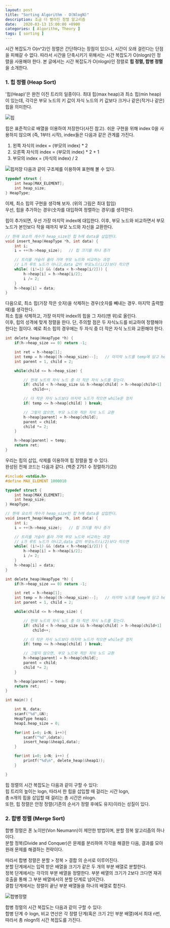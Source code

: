 ```yaml
---
layout: post
title: "Sorting Algorithm - O(NlogN)"
description: 조금 더 빨라진 정렬 알고리즘
date:   2020-03-13 15:00:00 +0900
categories: [ Algorithm, Theory ]
tags: [ sorting ]
---
```


시간 복잡도가 O(n^2)인 정렬은 간단하다는 장점이 있으나, 시간이 오래 걸린다는 단점을 피해갈 수 없다. 따라서 시간을 단축시키기 위해서는 시간 복잡도가 O(nlogn)인 정렬을 사용해야 한다.  본 글에서는 시간 복잡도가 O(nlogn)인 정렬로 **힙 정렬, 합병 정렬**을 소개한다.
<!-- more -->
### 1. 힙 정렬 (Heap Sort)
'힙(Heap)'은 완전 이진 트리의 일종이다. 최대 힙(max heap)과 최소 힙(min heap)이 있는데, 각각은 부모 노드의 키 값이 자식 노드의 키 값보다 크거나 같은(작거나 같은) 힙을 의미한다.

![힙](https://imgur.com/Yum328r.png)

힙은 표준적으로 배열을 이용하여 저장한다(사진 참고). 쉬운 구현을 위해 index 0을 사용하지 않으며 (즉, 1부터 시작), index들은 다음과 같은 관계를 가진다.

1. 왼쪽 자식의 index = (부모의 index) * 2
2. 오른쪽 자식의 index = (부모의 index) * 2 + 1
3. 부모의 index = (자식의 index) / 2

![힙저장](https://imgur.com/ylBc3Re.png)
다음과 같이 구조체를 이용하여 표현해 볼 수 있다.
```c++
typedef struct {
    int heap[MAX_ELEMENT];
    int heap_size;
} HeapType;
```


이제, 최소 힙의 구현을 생각해 보자. (위의 그림은 최대 힙임)  
우선, 힙을 추가하는 경우(숫자를 대입하여 정렬하는 경우)를 생각한다.  

힙이 추가되면, 우선 가장 마지막 index에 대입한다. 이후, 부모 노드와 비교하면서 부모 노드가 본인보다 작을 때까지 부모 노드와 자신을 교환한다.

```c++
// 현재 요소의 개수가 heap_size인 힙 h에 data을 삽입한다.
void insert_heap(HeapType *h, int data) {
    int i;
    i = ++(h->heap_size);   // 힙 크기를 하나 증가

    // 트리를 거슬러 올라 가며 부모 노드와 비교하는 과정
    // i가 루트 노드가 아니고,data 값이 부모노드(i/2)보다 작으면
    while( (i!=1) && (data < h->heap[i/2])) {
        h->heap[i] = h->heap[i/2];
        i /= 2;
    }
    h->heap[i] = data;
}
```

다음으로, 최소 힙(가장 작은 숫자)을 삭제하는 경우(숫자를 빼내는 경우. 마지막 출력할 때)를 생각한다.   
최소 힙을 삭제하고, 가장 마지막 index의 힙을 그 자리(맨 위)로 올린다.  
이후, 힙의 성격에 맞게 정렬을 한다. 단, 주의할 점은 두 자식노드를 비교하여 정렬해야 한다는 점이다. 예로 최소 힙의 경우에는 두 자식 중 더 작은 자식 노드와 교환해야 한다.

```c++
int delete_heap(HeapType *h) {
    if(h->heap_size == 0) return -1;

    int ret = h->heap[1];
    int temp = h->heap[(h->heap_size)--];   // 마지막 노드를 temp에 담고 heap_size를 1 줄임.
    int parent = 1, child = 2;

    while(child <= h->heap_size) {

        // 현재 노드의 자식 노드 중 더 작은 자식 노드를 찾는다.
        if( child < h->heap_size && h->heap[child] > h->heap[child+1] )
            child++;

        // 더 작은 자식 노드보다 마지막 노드가 작으면 while문 정지
        if( temp <= h->heap[child] ) break;

        // 그렇지 않으면, 부모 노드와 작은 자식 노드 교환
        h->heap[parent] = h->heap[child];
        parent = child;
        child *= 2;
    }

    h->heap[parent] = temp;
    return ret;
}
```
우리는 힙의 삽입, 삭제를 이용하여 힙 정렬을 할 수 있다.  
완성된 전체 코드는 다음과 같다. (백준 2751 수 정렬하기(2))
```c++
#include <stdio.h>
#define MAX_ELEMENT 1000010

typedef struct {
    int heap[MAX_ELEMENT];
    int heap_size;
} HeapType;

// 현재 요소의 개수가 heap_size인 힙 h에 data을 삽입한다.
void insert_heap(HeapType *h, int data) {
    int i;
    i = ++(h->heap_size);   // 힙 크기를 하나 증가

    // 트리를 거슬러 올라 가며 부모 노드와 비교하는 과정
    // i가 루트 노드가 아니고,data 값이 부모노드(i/2)보다 작으면
    while( (i!=1) && (data < h->heap[i/2])) {
        h->heap[i] = h->heap[i/2];
        i /= 2;
    }
    h->heap[i] = data;
}

int delete_heap(HeapType *h) {
    if(h->heap_size == 0) return -1;

    int ret = h->heap[1];
    int temp = h->heap[(h->heap_size)--];   // 마지막 노드를 temp에 담고 heap_size를 1 줄임.
    int parent = 1, child = 2;

    while(child <= h->heap_size) {

        // 현재 노드의 자식 노드 중 더 작은 자식 노드를 찾는다.
        if( child < h->heap_size && h->heap[child] > h->heap[child+1] )
            child++;

        // 더 작은 자식 노드보다 마지막 노드가 작으면 while문 정지
        if( temp <= h->heap[child] ) break;

        // 그렇지 않으면, 부모 노드와 작은 자식 노드 교환
        h->heap[parent] = h->heap[child];
        parent = child;
        child *= 2;
    }

    h->heap[parent] = temp;
    return ret;
}

int main() {

    int N, data;
    scanf("%d",&N);
    HeapType heap1;
    heap1.heap_size = 0;

    for(int i=0; i<N; i++){
        scanf("%d",&data);
        insert_heap(&heap1,data);
    }

    for(int i=0; i<N; i++) {
        printf("%d\n", delete_heap(&heap1));
    }

}
```

힙 정렬의 시간 복잡도는 다음과 같이 구할 수 있다:  
힙 트리의 높이는 logn, 따라서 한 힙을 삽입할 때 걸리는 시간 logn,  
총 n개의 힙을 삽입할 때 걸리는 총 시간은 nlogn.  
또한, 힙 정렬은 안정 정렬(기존의 순서가 정렬 후에도 유지)이라는 성질이 있다.

### 2. 합병 정렬 (Merge Sort)
합병 정렬은 폰 노이만(Von Neumann)이 제안한 방법이며, 분할 정복 알고리즘의 하나이다.  
분할 정복(Divide and Conquer)은 문제를 분리하여 각각을 해결한 다음, 결과를 모아 원래 문제를 해결하는 전략이다.  

따라서 합병 정렬은 분할 > 정복 > 결합 의 순서로 이루어진다.  
분할 단계에서는 입력 받은 배열을 크기가 같은 두 개의 부분 배열로 분할한다.  
정복 단계에서는 각각의 부분 배열을 정렬한다. 부분 배열의 크기가 2보다 크다면 재귀 호출을 통해 그 부분 배열에서의 분할 단계로 넘어간다.  
결합 단계에서는 정렬이 끝난 부분 배열들을 하나의 배열로 합친다.  

![합병정렬](https://imgur.com/RBNFwIC.png)

합병 정렬의 시간 복잡도는 다음과 같이 구할 수 있다:  
합병 단계 수 logn, 비교 연산은 각 정렬 단계(혹은 크기 2인 부분 배열)에서 최대 n번,  
따라서 총 nlogn의 시간 복잡도를 가진다.